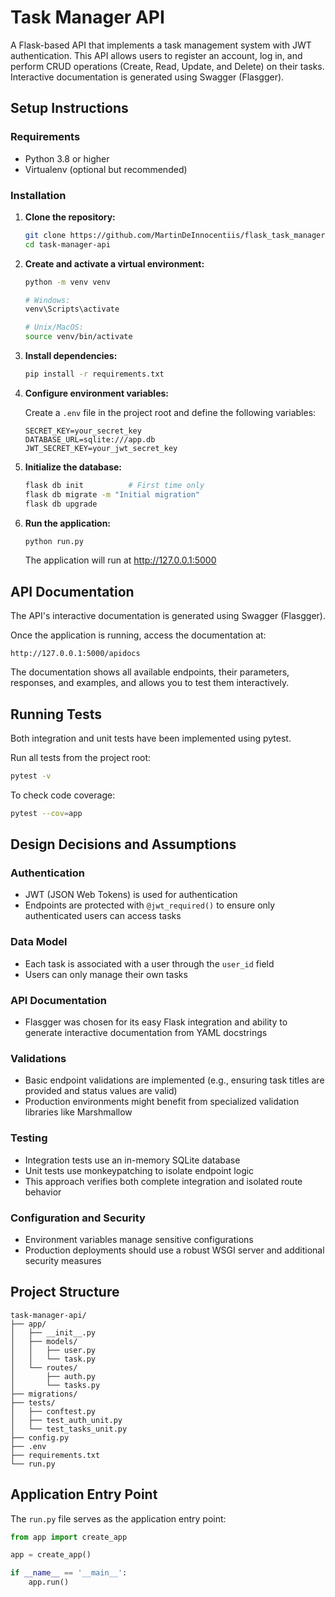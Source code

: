 # Task Manager API

A Flask-based API that implements a task management system with JWT authentication. This API allows users to register an account, log in, and perform CRUD operations (Create, Read, Update, and Delete) on their tasks. Interactive documentation is generated using Swagger (Flasgger).

## Setup Instructions

### Requirements

- Python 3.8 or higher
- Virtualenv (optional but recommended)

### Installation

1. **Clone the repository:**
   ```bash
   git clone https://github.com/MartinDeInnocentiis/flask_task_manager
   cd task-manager-api
   ```

2. **Create and activate a virtual environment:**
   ```bash
   python -m venv venv
   
   # Windows:
   venv\Scripts\activate
   
   # Unix/MacOS:
   source venv/bin/activate
   ```

3. **Install dependencies:**
   ```bash
   pip install -r requirements.txt
   ```

4. **Configure environment variables:**
   
   Create a `.env` file in the project root and define the following variables:
   ```dotenv
   SECRET_KEY=your_secret_key
   DATABASE_URL=sqlite:///app.db
   JWT_SECRET_KEY=your_jwt_secret_key
   ```

5. **Initialize the database:**
   ```bash
   flask db init          # First time only
   flask db migrate -m "Initial migration"
   flask db upgrade
   ```

6. **Run the application:**
   ```bash
   python run.py
   ```
   The application will run at http://127.0.0.1:5000

## API Documentation

The API's interactive documentation is generated using Swagger (Flasgger).

Once the application is running, access the documentation at:
```
http://127.0.0.1:5000/apidocs
```

The documentation shows all available endpoints, their parameters, responses, and examples, and allows you to test them interactively.

## Running Tests

Both integration and unit tests have been implemented using pytest.

Run all tests from the project root:
```bash
pytest -v
```

To check code coverage:
```bash
pytest --cov=app
```

## Design Decisions and Assumptions

### Authentication
- JWT (JSON Web Tokens) is used for authentication
- Endpoints are protected with `@jwt_required()` to ensure only authenticated users can access tasks

### Data Model
- Each task is associated with a user through the `user_id` field
- Users can only manage their own tasks

### API Documentation
- Flasgger was chosen for its easy Flask integration and ability to generate interactive documentation from YAML docstrings

### Validations
- Basic endpoint validations are implemented (e.g., ensuring task titles are provided and status values are valid)
- Production environments might benefit from specialized validation libraries like Marshmallow

### Testing
- Integration tests use an in-memory SQLite database
- Unit tests use monkeypatching to isolate endpoint logic
- This approach verifies both complete integration and isolated route behavior

### Configuration and Security
- Environment variables manage sensitive configurations
- Production deployments should use a robust WSGI server and additional security measures

## Project Structure

```
task-manager-api/
├── app/
│   ├── __init__.py
│   ├── models/
│   │   ├── user.py
│   │   └── task.py
│   └── routes/
│       ├── auth.py
│       └── tasks.py
├── migrations/
├── tests/
│   ├── conftest.py
│   ├── test_auth_unit.py
│   └── test_tasks_unit.py
├── config.py
├── .env
├── requirements.txt
└── run.py
```

## Application Entry Point

The `run.py` file serves as the application entry point:

```python
from app import create_app

app = create_app()

if __name__ == '__main__':
    app.run()
```
